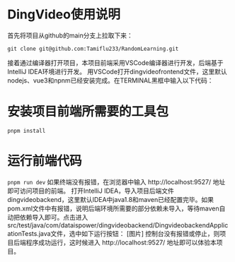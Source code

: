 # DingVideo使用说明
首先将项目从github的main分支上拉取下来：
```shell
git clone git@github.com:Tamiflu233/RandomLearning.git
```
接着通过编译器打开项目，本项目前端采用VSCode编译器进行开发，后端基于IntelliJ IDEA环境进行开发。
用VSCode打开dingvideofrontend文件，这里默认nodejs、vue3和npnm已经安装完成。在TERMINAL黑框中输入以下代码：
# 安装项目前端所需要的工具包
``` pnpm install ```
# 运行前端代码
``` pnpm run dev ```
如果终端没有报错，在浏览器中输入 http://localhost:9527/ 地址即可访问项目的前端。
打开IntelliJ IDEA，导入项目后端文件dingvideobackend，这里默认IDEA中java1.8和maven已经配置完毕。如果pom.xml文件中有报错，说明后端环境所需要的部分依赖未导入，等待maven自动把依赖导入即可。点击进入src/test/java/com/dataispower/dingvideobackend/DingvideobackendApplicationTests.java文件，选中如下运行按钮：
[图片]
控制台没有报错或停止，则项目后端程序成功运行，这时候进入 http://localhost:9527/ 地址即可以体验本项目。
